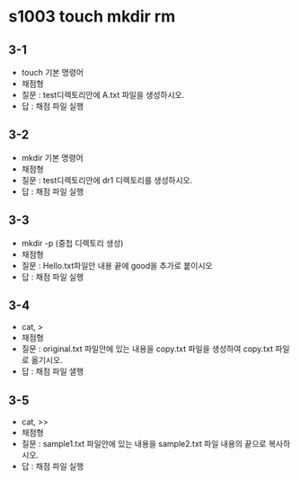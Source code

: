 # s1003 touch mkdir rm
## 3-1
- touch 기본 명령어
- 채점형
- 질문 : test디렉토리안에 A.txt 파일을 생성하시오.
- 답 : 채점 파일 실행
## 3-2
- mkdir 기본 명령어
- 채점형
- 질문 : test디렉토리안에 dr1 디렉토리를 생성하시오.
- 답 : 채점 파일 실행
## 3-3
- mkdir -p (중첩 디렉토리 생성)
- 채점형
- 질문 : Hello.txt파일안 내용 끝에 good을 추가로 붙이시오
- 답 : 채점 파일 실행
## 3-4
- cat, >
- 채점형
- 질문 : original.txt 파일안에 있는 내용을 copy.txt 파일을 생성하여 copy.txt 파일로 옮기시오.
- 답 : 채점 파일 샐행
## 3-5
- cat, >>
- 채점형
- 질문 : sample1.txt 파일안에 있는 내용을 sample2.txt 파일 내용의 끝으로 복사하시오.
- 답 : 채점 파일 실행

